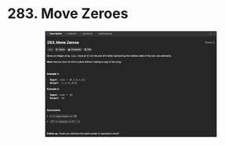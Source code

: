 # 283. Move Zeroes

<p align="center">
  <img src="./screenshots/image1.png" width="350" title="Console">
</p>
